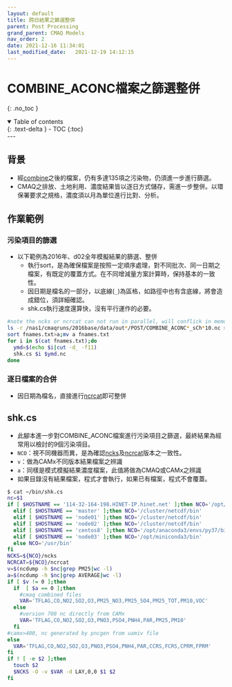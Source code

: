 ```yaml
---
layout: default
title: 跨日結果之篩選整併
parent: Post Processing
grand_parent: CMAQ Models
nav_order: 2
date: 2021-12-16 11:34:01
last_modified_date:   2021-12-19 14:12:15
---
```


# COMBINE_ACONC檔案之篩選整併
{: .no_toc }

<details open markdown="block">
  <summary>
    Table of contents
  </summary>
  {: .text-delta }
- TOC
{:toc}
</details>
---

## 背景
- 經[combine](https://sinotec2.github.io/Focus-on-Air-Quality/GridModels/POST/run_combMM_R_DM/)之後的檔案，仍有多達135項之污染物，仍須進一步進行篩選。
- CMAQ之排放、土地利用、濃度結果皆以逐日方式儲存，需進一步整併。以環保署要求之規格，濃度須以月為單位進行比對、分析。

## 作業範例
### 污染項目的篩選 
- 以下範例為2016年、d02全年模擬結果的篩選、整併
  - 執行sort，是為確保檔案是按照一定順序處理，對不同批次、同一日期之檔案，有既定的覆蓋方式。在不同增減量方案計算時，保持基本的一致性。
  - 因日期是檔名的一部分，以底線(`_`)為區格，如路徑中也有含底線，將會造成錯位，須詳細確認。
  - shk.cs執行速度還算快，沒有平行運作的必要。
  
```bash
#note the ncks or ncrcat can not run in parallel, will conflick in memory
ls -r /nas1/cmaqruns/2016base/data/out*/POST/COMBINE_ACONC*_sCh*10.nc > fnames.txt
sort fnames.txt>a;mv a fnames.txt
for i in $(cat fnames.txt);do 
  ymd=$(echo $i|cut -d_ -f11)
  shk.cs $i $ymd.nc
done 
```

### 逐日檔案的合併
- 因日期為檔名，直接進行[ncrcat]()即可整併

## shk.cs
- 此腳本進一步對COMBINE_ACONC檔案進行污染項目之篩選，最終結果為經常用以檢討的9個污染項目。
- `NCO`：視不同機器而異，是為確認[ncks]()及[ncrcat]()版本之一致性。
- `v`：做為CAMx不同版本結果檔案之辨識
- `a`：同樣是模式模擬結果濃度檔案，此值將做為CMAQ或CAMx之辨識
- 如果目錄沒有結果檔案，程式才會執行，如果已有檔案，程式不會覆蓋。

```bash
$ cat ~/bin/shk.cs
nc=$1
if [ $HOSTNAME == '114-32-164-198.HINET-IP.hinet.net' ];then NCO='/opt/anaconda3/bin'
  elif [ $HOSTNAME == 'master' ];then NCO='/cluster/netcdf/bin'
  elif [ $HOSTNAME == 'node01' ];then NCO='/cluster/netcdf/bin'
  elif [ $HOSTNAME == 'node02' ];then NCO='/cluster/netcdf/bin'
  elif [ $HOSTNAME == 'centos8' ];then NCO='/opt/anaconda3/envs/py37/bin'
  elif [ $HOSTNAME == 'node03' ];then NCO='/opt/miniconda3/bin'
  else NCO='/usr/bin'
fi
NCKS=${NCO}/ncks
NCRCAT=${NCO}/ncrcat
v=$(ncdump -h $nc|grep PM25|wc -l)
a=$(ncdump -h $nc|grep AVERAGE|wc -l)
if [ $v != 0 ];then
  if  [ $a == 0 ];then
    #cmaq combined files
    VAR='TFLAG,CO,NO2,SO2,O3,PM25_NO3,PM25_SO4,PM25_TOT,PM10,VOC'
  else
    #version 700 nc directly from CAMx
    VAR='TFLAG,CO,NO2,SO2,O3,PNO3,PSO4,PNH4,PAR,PM25,PM10'
  fi
#camx>400, nc generated by pncgen from uamiv file
else
  VAR='TFLAG,CO,NO2,SO2,O3,PNO3,PSO4,PNH4,PAR,CCRS,FCRS,CPRM,FPRM'
fi
if ! [ -e $2 ];then
  touch $2
  $NCKS -O -v $VAR -d LAY,0,0 $1 $2
fi
```
